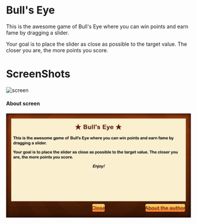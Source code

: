 # Bull's Eye

This is the awesome game of Bull's Eye where you can win points and earn fame by dragging a slider.

Your goal is to place the slider as close as possible to the target value. The closer you are, the more points you score.

# ScreenShots
![screen](../master/ScreenShots/image_1.jpeg)
#### About screen
![screen](/ScreenShots/image_2.jpeg)

